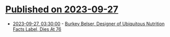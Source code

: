 # [Published on 2023-09-27](index.md)

* [2023-09-27, 03:30:00](https://tech.slashdot.org/story/23/09/26/2240225/burkey-belser-designer-of-ubiquitous-nutrition-facts-label-dies-at-76?utm_source=rss1.0mainlinkanon&utm_medium=feed) - [Burkey Belser, Designer of Ubiquitous Nutrition Facts Label, Dies At 76](https://tech.slashdot.org/story/23/09/26/2240225/burkey-belser-designer-of-ubiquitous-nutrition-facts-label-dies-at-76?utm_source=rss1.0mainlinkanon&utm_medium=feed)
